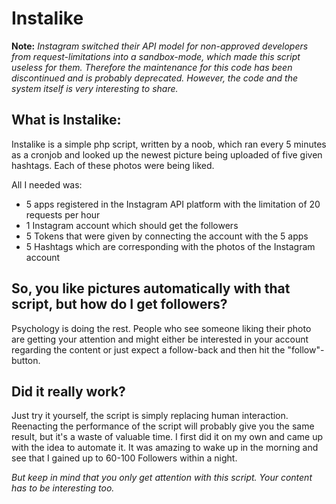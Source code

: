 # Instalike

**Note:** *Instagram switched their API model for non-approved developers from request-limitations into a sandbox-mode, which made this script useless for them. Therefore the maintenance for this code has been discontinued and is probably deprecated. However, the code and the system itself is very interesting to share.*

## What is Instalike:

Instalike is a simple php script, written by a noob, which ran every 5 minutes as a cronjob and looked up the newest picture being uploaded of five given hashtags. Each of these photos were being liked.

All I needed was:
- 5 apps registered in the Instagram API platform with the limitation of 20 requests per hour
- 1 Instagram account which should get the followers
- 5 Tokens that were given by connecting the account with the 5 apps
- 5 Hashtags which are corresponding with the photos of the Instagram account

## So, you like pictures automatically with that script, but how do I get followers?

Psychology is doing the rest. People who see someone liking their photo are getting your attention and might either be interested in your account regarding the content or just expect a follow-back and then hit the "follow"-button.

## Did it really work?
Just try it yourself, the script is simply replacing human interaction. Reenacting the performance of the script will probably give you the same result, but it's a waste of valuable time. I first did it on my own and came up with the idea to automate it. It was amazing to wake up in the morning and see that I gained up to 60-100 Followers within a night.

*But keep in mind that you only get attention with this script. Your content has to be interesting too.*
